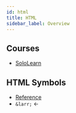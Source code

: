 ```yaml
---
id: html
title: HTML
sidebar_label: Overview
---
```


## Courses

- [SoloLearn](https://www.sololearn.com/Course/HTML/)

## HTML Symbols

- [Reference](https://www.w3schools.com/html/html_symbols.asp)
- ```&larr;``` &larr;
